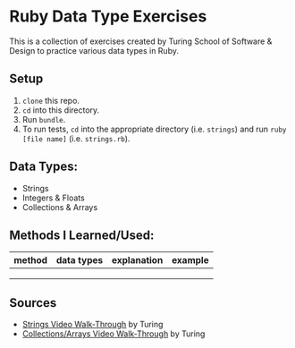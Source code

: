 # Ruby Data Type Exercises

This is a collection of exercises created by Turing School of Software & Design to practice various data types in Ruby.

## Setup
1. `clone` this repo.
2. `cd` into this directory.
3. Run `bundle`.
4. To run tests, `cd` into the appropriate directory (i.e. `strings`) and run `ruby [file name]` (i.e. `strings.rb`).

## Data Types:
  * Strings 
  * Integers & Floats
  * Collections & Arrays 
  
## Methods I Learned/Used:
| method | data types | explanation | example |
|---|---|---|---|
|   |   |   |   |
|   |   |   |   |
|   |   |   |   |
  
## Sources
  * [Strings Video Walk-Through](https://youtu.be/BKqo2w0W7S0) by Turing
  * [Collections/Arrays Video Walk-Through](https://youtu.be/RUnd1Uu0AyE) by Turing
  
